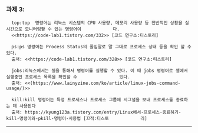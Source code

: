 ### 과제 3:
      top:top  명령어는 리눅스 시스템의 CPU 사용량, 메모리 사용량 등 전반적인 상황을 실시간으로 모니터링할 수 있는 명령어이            다. 
      <<https://code-lab1.tistory.com/332>> [코드 연구소:티스토리]
      
      ps:ps 명령어는 Process Status의 줄임말로 말 그대로 프로세스 상태 등을 확인 할 수 있다.
      출처: <<https://code-lab1.tistory.com/328>> [코드 연구소:티스토리]

      jobs:리눅스에서는 셸을 통해서 명령어를 실행할 수 있다. 이 때 jobs 명령어로 셸에서 실행중인 프로세스 목록을 확인할 수                있다.
      출처: <<(https://www.lainyzine.com/ko/article/linux-jobs-command-usage/)>>
       
      kill:kill 명령어는 특정 프로세스나 프로세스 그룹에 시그널을 보내 프로세스를 종료하는 데 사용된다
      출처: https://kyung123a.tistory.com/entry/Linux에서-프로세스-종료하기-kill-명령어와-pkill-명령어-사용법 [끄적:티스토            리]






























---
